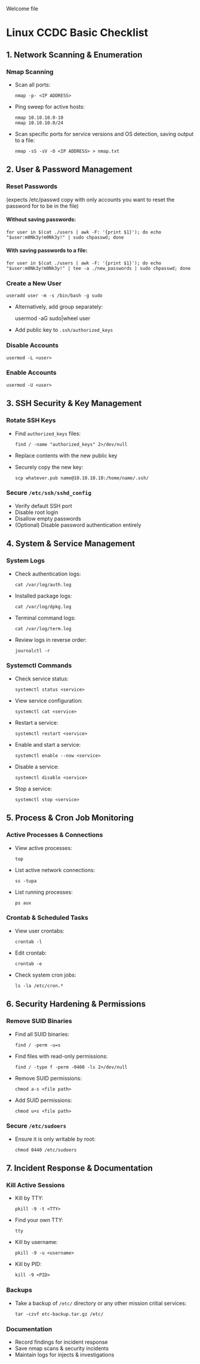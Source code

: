   Welcome file

Linux CCDC Basic Checklist
==========================

1\. Network Scanning & Enumeration
----------------------------------

### Nmap Scanning

*   Scan all ports:

        nmap -p- <IP ADDRESS>


*   Ping sweep for active hosts:

        nmap 10.10.10.0-10
        nmap 10.10.10.0/24


*   Scan specific ports for service versions and OS detection, saving output to a file:

        nmap -sS -sV -O <IP ADDRESS> > nmap.txt



2\. User & Password Management
------------------------------

### Reset Passwords

(expects /etc/passwd copy with only accounts you want to reset the password for to be in the file)

#### Without saving passwords:

    for user in $(cat ./users | awk -F: '{print $1}'); do echo "$user:m0Nk3y!m0Nk3y!" | sudo chpasswd; done


#### With saving passwords to a file:

    for user in $(cat ./users | awk -F: '{print $1}'); do echo "$user:m0Nk3y!m0Nk3y!" | tee -a ./new_passwords | sudo chpasswd; done


### Create a New User

    useradd user -m -s /bin/bash -g sudo


*   Alternatively, add group separately:

    usermod -aG sudo|wheel user


*   Add public key to `.ssh/authorized_keys`

### Disable Accounts

    usermod -L <user>


### Enable Accounts

    usermod -U <user>


3\. SSH Security & Key Management
---------------------------------

### Rotate SSH Keys

*   Find `authorized_keys` files:

        find / -name "authorized_keys" 2>/dev/null


*   Replace contents with the new public key
*   Securely copy the new key:

        scp whatever.pub name@10.10.10.10:/home/name/.ssh/



### Secure `/etc/ssh/sshd_config`

*   Verify default SSH port
*   Disable root login
*   Disallow empty passwords
*   (Optional) Disable password authentication entirely

4\. System & Service Management
-------------------------------

### System Logs

*   Check authentication logs:

        cat /var/log/auth.log


*   Installed package logs:

        cat /var/log/dpkg.log


*   Terminal command logs:

        cat /var/log/term.log


*   Review logs in reverse order:

        journalctl -r



### Systemctl Commands

*   Check service status:

        systemctl status <service>


*   View service configuration:

        systemctl cat <service>


*   Restart a service:

        systemctl restart <service>


*   Enable and start a service:

        systemctl enable --now <service>


*   Disable a service:

        systemctl disable <service>


*   Stop a service:

        systemctl stop <service>



5\. Process & Cron Job Monitoring
---------------------------------

### Active Processes & Connections

*   View active processes:

        top


*   List active network connections:

        ss -tupa


*   List running processes:

        ps aux



### Crontab & Scheduled Tasks

*   View user crontabs:

        crontab -l


*   Edit crontab:

        crontab -e


*   Check system cron jobs:

        ls -la /etc/cron.*



6\. Security Hardening & Permissions
------------------------------------

### Remove SUID Binaries

*   Find all SUID binaries:

        find / -perm -u=s


*   Find files with read-only permissions:

        find / -type f -perm -0400 -ls 2>/dev/null


*   Remove SUID permissions:

        chmod a-s <file path>


*   Add SUID permissions:

        chmod u+s <file path>



### Secure `/etc/sudoers`

*   Ensure it is only writable by root:

        chmod 0440 /etc/sudoers



7\. Incident Response & Documentation
-------------------------------------

### Kill Active Sessions

*   Kill by TTY:

        pkill -9 -t <TTY>


*   Find your own TTY:

        tty


*   Kill by username:

        pkill -9 -u <username>


*   Kill by PID:

        kill -9 <PID>



### Backups

*   Take a backup of `/etc/` directory or any other mission critial services:

        tar -czvf etc-backup.tar.gz /etc/



### Documentation

*   Record findings for incident response
*   Save nmap scans & security incidents
*   Maintain logs for injects & investigations

